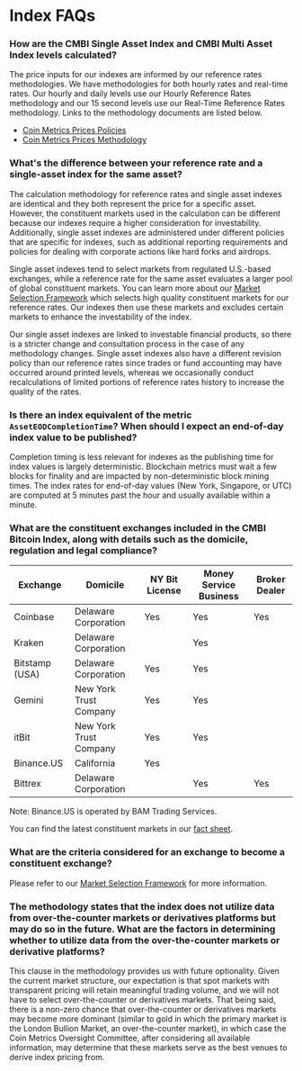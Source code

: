 # Index FAQs

### **How are the CMBI Single Asset Index and CMBI Multi Asset Index levels calculated?**&#x20;

The price inputs for our indexes are informed by our reference rates methodologies.  We have methodologies for both hourly rates and real-time rates. Our hourly and daily levels use our Hourly Reference Rates methodology and our 15 second levels use our Real-Time Reference Rates methodology. Links to the methodology documents are listed below.&#x20;

* [Coin Metrics Prices Policies](../market-data/methodologies/coin-metrics-prices-policies.md)
* [Coin Metrics Prices Methodology](../market-data/methodologies/coin-metrics-prices-methodology.md)

### **What's the difference between your reference rate and a single-asset index for the same asset?**&#x20;

The calculation methodology for reference rates and single asset indexes are identical and they both represent the price for a specific asset. However, the constituent markets used in the calculation can be different because our indexes require a higher consideration for investability. Additionally, single asset indexes are administered under different policies that are specific for indexes, such as additional reporting requirements and policies for dealing with corporate actions like hard forks and airdrops.&#x20;

Single asset indexes tend to select markets from regulated U.S.-based exchanges, while a reference rate for the same asset evaluates a larger pool of global constituent markets. You can learn more about our [Market Selection Framework](../market-data/methodologies/coin-metrics-prices-methodology.md#data-inputs) which selects high quality constituent markets for our reference rates. Our indexes then use these markets and excludes certain markets to enhance the investability of the index. &#x20;

Our single asset indexes are linked to investable financial products, so there is a stricter change and consultation process in the case of any methodology changes. Single asset indexes also have a different revision policy than our reference rates since trades or fund accounting may have occurred around printed levels, whereas we occasionally conduct recalculations of limited portions of reference rates history to increase the quality of the rates. &#x20;

### **Is there an index equivalent of the metric `AssetEODCompletionTime`? When should I expect an end-of-day index value to be published?**

Completion timing is less relevant for indexes as the publishing time for index values is largely deterministic. Blockchain metrics must wait a few blocks for finality and are impacted by non-deterministic block mining times. The index rates for end-of-day values (New York, Singapore, or UTC) are computed at 5 minutes past the hour and usually available within a minute.&#x20;

### **What are the constituent exchanges included in the CMBI Bitcoin Index, along with details such as the domicile, regulation and legal compliance?**

| **Exchange**    | **Domicile**           | **NY Bit License**   | **Money Service Business** | **Broker Dealer** |
| --------------- | ---------------------- | -------------------- | -------------------------- | ----------------- |
| Coinbase        | Delaware Corporation   | Yes                  | Yes                        | Yes               |
| Kraken          | Delaware Corporation   |                      | Yes                        |                   |
| Bitstamp (USA)  | Delaware Corporation   | Yes                  | Yes                        |                   |
| Gemini          | New York Trust Company | Yes                  | Yes                        |                   |
| itBit           | New York Trust Company | Yes                  | Yes                        |                   |
| Binance.US      | California             | Yes                  |                            |                   |
| Bittrex         | Delaware Corporation   |                      | Yes                        | Yes               |

Note: Binance.US is operated by BAM Trading Services.&#x20;

You can find the latest constituent markets in our [fact sheet](https://cmbi-indexes.coinmetrics.io/cmbibtc).

### **What are the criteria considered for an exchange to become a constituent exchange?**

Please refer to our [Market Selection Framework](https://coinmetrics.io/reference-rates-market-selection-framework/) for more information.&#x20;

### **The methodology states that the index does not utilize data from over-the-counter markets or derivatives platforms but may do so in the future. What are the factors in determining whether to utilize data from the over-the-counter markets or derivative platforms?**

This clause in the methodology provides us with future optionality. Given the current market structure, our expectation is that spot markets with transparent pricing will retain meaningful trading volume, and we will not have to select over-the-counter or derivatives markets. That being said, there is a non-zero chance that over-the-counter or derivatives markets may become more dominant (similar to gold in which the primary market is the London Bullion Market, an over-the-counter market), in which case the Coin Metrics Oversight Committee, after considering all available information, may determine that these markets serve as the best venues to derive index pricing from.
